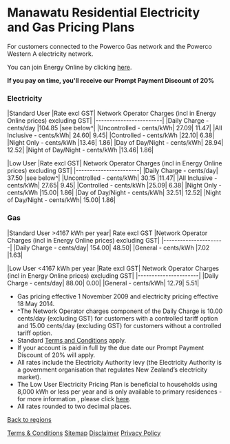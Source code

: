 # Manawatu Residential Electricity and Gas Pricing Plans
 

For customers connected to the Powerco Gas network and the Powerco Western A electricity network.


You can join Energy Online by clicking [here](http://www.energyonline.co.nz/Default.aspx?tabid=98).

**If you pay on time, you'll receive our Prompt Payment Discount of 20%**


### Electricity
|Standard User	|Rate excl GST|	Network Operator Charges (incl in Energy Online prices) excluding GST|
|------------------------|
|Daily Charge - cents/day	|104.85	|see below^|
|Uncontrolled - cents/kWh|	27.09|	11.47|
|All Inclusive - cents/kWh|	24.60|	9.45|
|Controlled - cents/kWh	|22.10|	6.38|
|Night Only - cents/kWh	|13.46|	1.86|
|Day of Day/Night - cents/kWh|	28.94|	12.52|
|Night of Day/Night - cents/kWh	|13.46|	1.86|
 

|Low User	|Rate excl GST|	Network Operator Charges (incl in Energy Online prices) excluding GST|
|-----------------------|
|Daily Charge - cents/day|	37.50	|see below^|
|Uncontrolled - cents/kWh|	30.15	|11.47|
|All Inclusive - cents/kWh|	27.65|	9.45|
|Controlled - cents/kWh	|25.09|	6.38|
|Night Only - cents/kWh	|15.00|	1.86|
|Day of Day/Night - cents/kWh|	32.51|	12.52|
|Night of Day/Night - cents/kWh|	15.00|	1.86|


### Gas
|Standard User >4167 kWh per year|	Rate excl GST	|Network Operator Charges (incl in Energy Online prices) excluding GST|
|----------------------|
|Daily Charge - cents/day|	154.00|	48.50|
|General - cents/kWh	|7.02	|1.63|
 

|Low User <4167 kWh per year	|Rate excl GST|	Network Operator Charges (incl in Energy Online prices) excluding GST|
|----------------------|
|Daily Charge - cents/day|	88.00|	0.00|
|General - cents/kWh|	12.79|	5.51|


- Gas pricing effective 1 November 2009 and electricity pricing effective 18 May 2014. 
- ^The Network Operator charges component of the Daily Charge is 10.00 cents/day (excluding GST) for customers with a controlled tariff option and 15.00 cents/day (excluding GST) for customers without a controlled tariff option.
- Standard [Terms and Conditions](http://www.energyonline.co.nz/terms) apply.
- If your account is paid in full by the due date our Prompt Payment Discount of 20% will apply.
- All rates include the Electricity Authority levy (the Electricity Authority is a government organisation that regulates New Zealand’s electricity market).
- The Low User Electricity Pricing Plan is beneficial to households using 8,000 kWh or less per year and is only available to primary residences - for more information , please click [here](http://www.energyonline.co.nz/Default.aspx?tabid=148).
- All rates rounded to two decimal places.

[Back to regions](http://www.energyonline.co.nz/residential/pricing_plans/electricity_and_gas_pricing_plans)

[Terms & Conditions](http://www.energyonline.co.nz/terms)
[Sitemap](http://www.energyonline.co.nz/home/site_map)
[Disclaimer](http://www.energyonline.co.nz/home/site_map/disclaimer)
[Privacy Policy](http://www.energyonline.co.nz/home/site_map/privacy_policy)
